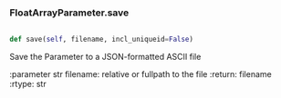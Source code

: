 ### FloatArrayParameter.save

```py

def save(self, filename, incl_uniqueid=False)

```



Save the Parameter to a JSON-formatted ASCII file

:parameter str filename: relative or fullpath to the file
:return: filename
:rtype: str


